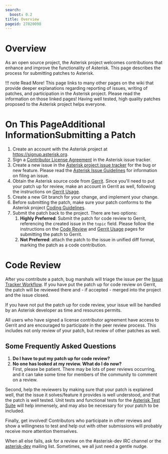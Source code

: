 ```yaml
---
search:
  boost: 0.2
title: Overview
pageid: 27820098
---
```


Overview
========

As an open source project, the Asterisk project welcomes contributions that enhance and improve the functionality of Asterisk. This page describes the process for submitting patches to Asterisk.

!!! note Read More!
    This page links to many other pages on the wiki that provide deeper explanations regarding reporting of issues, writing of patches, and participation in the Asterisk project. Please read the information on those linked pages! Having well tested, high quality patches proposed to the Asterisk project helps everyone.

[//]: # (end-note)

On This PageAdditional InformationSubmitting a Patch
==================

1. Create an account with the Asterisk project at <https://signup.asterisk.org>.
2. Sign a [Contributor License Agreement](https://github.com/asterisk/asterisk/issues/jira/secure/DigiumLicense.jspa) in the Asterisk issue tracker.
3. Create a new issue in the [Asterisk project issue tracker](https://github.com/asterisk/asterisk/issues) for the bug or new feature. Please read the [Asterisk Issue Guidelines](/Asterisk-Community/Asterisk-Issue-Guidelines) for information on filing an issue.
4. Obtain the Asterisk source code from [Gerrit](https://gerrit.asterisk.org). Since you'll need to put your patch up for review, make an account in Gerrit as well, following the instructions on [Gerrit Usage](/Development/Policies-and-Procedures/Historical-Policies-and-Procedures/Code-Review/Gerrit-Usage).
5. Create a new Git branch for your change, and implement your change.
6. Before submitting the patch, make sure your patch conforms to the Asterisk project [Coding Guidelines](/Development/Policies-and-Procedures/Historical-Policies-and-Procedures/Code-Review/Coding-Guidelines).
7. Submit the patch back to the project. There are two options:
	1. **Highly Preferred**: Submit the patch for code review to Gerrit, referencing the created issue in the `topic` field. Please follow the instructions on the [Code Review](/Development/Policies-and-Procedures/Historical-Policies-and-Procedures/Code-Review) and [Gerrit Usage](/Development/Policies-and-Procedures/Historical-Policies-and-Procedures/Code-Review/Gerrit-Usage) pages for submitting the patch to Gerrit.
	2. **Not Preferred**: attach the patch to the issue in unified diff format, marking the patch as a code contribution.

Code Review
===========

After you contribute a patch, bug marshals will triage the issue per the [Issue Tracker Workflow](/Development/Policies-and-Procedures/Historical-Policies-and-Procedures/Issue-Tracker-Workflow). If you have put the patch up for code review on Gerrit, the patch will be reviewed there and - if accepted - merged into the project and the issue closed.

If you have not put the patch up for code review, your issue will be handled by an Asterisk developer as time and resources permits.

All users who have signed a license contributor agreement have access to Gerrit and are encouraged to participate in the peer review process. This includes not only review of your patch, but review of other patches as well.

Some Frequently Asked Questions
-------------------------------

1. **Do I have to put my patch up for code review?**
2. **No one has looked at my review. What do I do now?**  
First, please be patient. There may be lots of peer reviews occurring, and it can take some time for members of the community to comment on a review.  

Second, help the reviewers by making sure that your patch is explained well, that the issue it solves/feature it provides is well understood, and that the patch is well tested. Unit tests and functional tests for the [Asterisk Test Suite](/Test-Suite-Documentation/Test-Development/Home/Asterisk-Test-Suite-Documentation) will help immensely, and may also be necessary for your patch to be included.  

Finally, get involved! Contributors who participate in other reviews and show a willingness to test and help out with other submissions will probably receive more attention themselves.  

When all else fails, ask for a review on the #asterisk-dev IRC channel or the [asterisk-dev](http://lists.digium.com/) mailing list. Sometimes, we all just need a gentle nudge.
